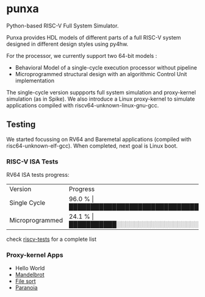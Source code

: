 # punxa
Python-based RISC-V Full System Simulator.

Punxa provides HDL models of different parts of a full RISC-V system designed in different design styles using py4hw.

For the processor, we currently support two 64-bit models :

- Behavioral Model of a single-cycle execution processor without pipeline
- Microprogrammed structural design with an algorithmic Control Unit implementation
 

The single-cycle version suppports full system simulation and proxy-kernel simulation (as in Spike).
We also introduce a Linux proxy-kernel to simulate applications compiled with riscv64-unknown-linux-gnu-gcc.

## Testing

We started focussing on RV64 and Baremetal applications (compiled with risc64-unknown-elf-gcc).
When completed, next goal is Linux boot.

### RISC-V ISA Tests

RV64 ISA tests progress: 

<table>
 <tr><td>Version</td><td>Progress</td></tr>
 <tr>
  <td>Single Cycle </td><td>96.0 %   |████████████████████████████████████████████░|</td>
 </tr>
 <tr>
  <td>Microprogrammed </td><td>24.1 %   |███████████░░░░░░░░░░░░░░░░░░░░░░░░░░░░░░░░░░|</td>  
 </tr>
</table>

check [riscv-tests](https://github.com/davidcastells/punxa/blob/main/test/riscv-tests/README.md) for a complete list

### Proxy-kernel Apps

- Hello World
- [Mandelbrot](https://github.com/davidcastells/punxa/blob/main/test/proxykernel_software/mandelbrot/README.md)
- [File sort](https://github.com/davidcastells/punxa/tree/main/test/proxykernel_software/sort/README.md)
- [Paranoia](https://github.com/davidcastells/punxa/tree/main/test/proxykernel_software/paranoia/README.md)
